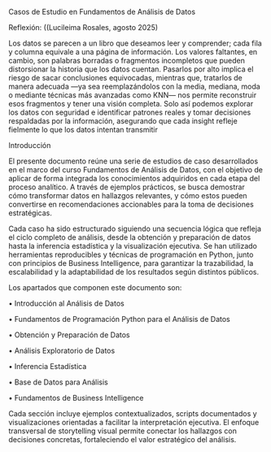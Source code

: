 Casos de Estudio en Fundamentos de Análisis de Datos

Reflexión: ((Lucileima Rosales, agosto 2025)

Los datos se parecen a un libro que deseamos leer y comprender; cada fila y columna equivale a una página de información. Los valores faltantes, en cambio, son palabras borradas o fragmentos incompletos que pueden distorsionar la historia que los datos cuentan. Pasarlos por alto implica el riesgo de sacar conclusiones equivocadas, mientras que, tratarlos de manera adecuada —ya sea reemplazándolos con la media, mediana, moda o mediante técnicas más avanzadas como KNN— nos permite reconstruir esos fragmentos y tener una visión completa. Solo así podemos explorar los datos con seguridad e identificar patrones reales y tomar decisiones respaldadas por la información, asegurando que cada insight refleje fielmente lo que los datos intentan transmitir

Introducción

El presente documento reúne una serie de estudios de caso desarrollados en el marco del curso Fundamentos de Análisis de Datos, con el objetivo de aplicar de forma integrada los conocimientos adquiridos en cada etapa del proceso analítico. A través de ejemplos prácticos, se busca demostrar cómo transformar datos en hallazgos relevantes, y cómo estos pueden convertirse en recomendaciones accionables para la toma de decisiones estratégicas.

Cada caso ha sido estructurado siguiendo una secuencia lógica que refleja el ciclo completo de análisis, desde la obtención y preparación de datos hasta la inferencia estadística y la visualización ejecutiva. Se han utilizado herramientas reproducibles y técnicas de programación en Python, junto con principios de Business Intelligence, para garantizar la trazabilidad, la escalabilidad y la adaptabilidad de los resultados según distintos públicos.

Los apartados que componen este documento son:

•	Introducción al Análisis de Datos

•	Fundamentos de Programación Python para el Análisis de Datos

•	Obtención y Preparación de Datos

•	Análisis Exploratorio de Datos

•	Inferencia Estadística

•	Base de Datos para Análisis

•	Fundamentos de Business Intelligence

Cada sección incluye ejemplos contextualizados, scripts documentados y visualizaciones orientadas a facilitar la interpretación ejecutiva. El enfoque transversal de storytelling visual permite conectar los hallazgos con decisiones concretas, fortaleciendo el valor estratégico del análisis.
